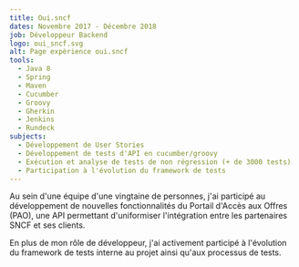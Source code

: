 ```yaml
---
title: Oui.sncf
dates: Novembre 2017 - Décembre 2018
job: Développeur Backend
logo: oui_sncf.svg
alt: Page expèrience oui.sncf
tools: 
  - Java 8
  - Spring
  - Maven
  - Cucumber
  - Groovy
  - Gherkin
  - Jenkins
  - Rundeck
subjects: 
  - Développement de User Stories
  - Développement de tests d'API en cucumber/groovy
  - Exécution et analyse de tests de non régression (+ de 3000 tests)
  - Participation à l'évolution du framework de tests
---
```


Au sein d'une équipe d'une vingtaine de personnes, j'ai participé au développement de nouvelles fonctionnalités du Portail d'Accès aux Offres (PAO), une API permettant d'uniformiser l'intégration entre les partenaires SNCF et ses clients.

En plus de mon rôle de développeur, j'ai activement participé à l'évolution du framework de tests interne au projet ainsi qu'aux processus de tests.
